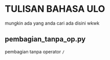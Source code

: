 # TULISAN BAHASA ULO

mungkin ada yang anda cari ada disini wkwk
## pembagian_tanpa_op.py
pembagian tanpa operator `/`